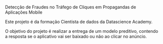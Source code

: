 Detecção de Fraudes no Tráfego de Cliques em Propagandas de Aplicações Mobile

Este projeto é da formação Cientista de dados da Datascience Academy.

O objetivo do projeto é realizar a entrega de um modelo preditivo, contendo a resposta se o aplicativo vai ser baixado ou não ao clicar no anúncio.
